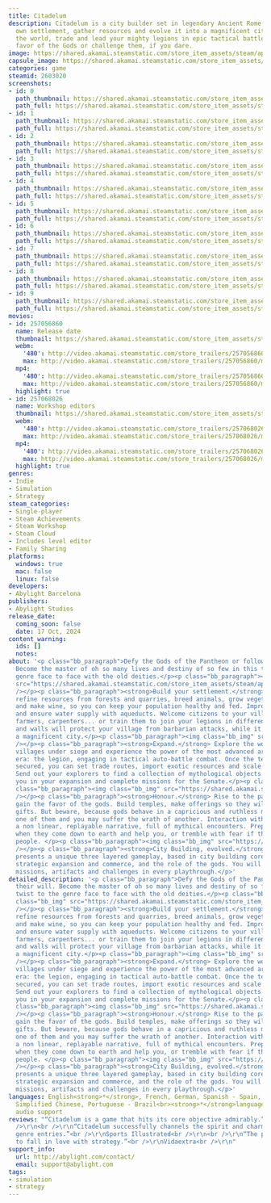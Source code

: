 ```yaml
---
title: Citadelum
description: Citadelum is a city builder set in legendary Ancient Rome. Build your
  own settlement, gather resources and evolve it into a magnificent city. Explore
  the world, trade and lead your mighty legions in epic tactical battles. Earn the
  favor of the Gods or challenge them, if you dare.
image: https://shared.akamai.steamstatic.com/store_item_assets/steam/apps/2603020/header.jpg?t=1732016813
capsule_image: https://shared.akamai.steamstatic.com/store_item_assets/steam/apps/2603020/559011671086aca77472e9382fc5e7f99a8a748a/capsule_231x87.jpg?t=1732016813
categories: game
steamid: 2603020
screenshots:
- id: 0
  path_thumbnail: https://shared.akamai.steamstatic.com/store_item_assets/steam/apps/2603020/ss_5d04d2a461f40fa9e8df1b887d8bd413ebe52036.600x338.jpg?t=1732016813
  path_full: https://shared.akamai.steamstatic.com/store_item_assets/steam/apps/2603020/ss_5d04d2a461f40fa9e8df1b887d8bd413ebe52036.1920x1080.jpg?t=1732016813
- id: 1
  path_thumbnail: https://shared.akamai.steamstatic.com/store_item_assets/steam/apps/2603020/ss_b98823b283f4156faec843495da61d69c5f1e636.600x338.jpg?t=1732016813
  path_full: https://shared.akamai.steamstatic.com/store_item_assets/steam/apps/2603020/ss_b98823b283f4156faec843495da61d69c5f1e636.1920x1080.jpg?t=1732016813
- id: 2
  path_thumbnail: https://shared.akamai.steamstatic.com/store_item_assets/steam/apps/2603020/ss_34b521f2563a427b344b015f267f758f2d644fd1.600x338.jpg?t=1732016813
  path_full: https://shared.akamai.steamstatic.com/store_item_assets/steam/apps/2603020/ss_34b521f2563a427b344b015f267f758f2d644fd1.1920x1080.jpg?t=1732016813
- id: 3
  path_thumbnail: https://shared.akamai.steamstatic.com/store_item_assets/steam/apps/2603020/ss_eec7144a71ceeb2ed4009c0f20e8dfa7968a1323.600x338.jpg?t=1732016813
  path_full: https://shared.akamai.steamstatic.com/store_item_assets/steam/apps/2603020/ss_eec7144a71ceeb2ed4009c0f20e8dfa7968a1323.1920x1080.jpg?t=1732016813
- id: 4
  path_thumbnail: https://shared.akamai.steamstatic.com/store_item_assets/steam/apps/2603020/ss_b97d605842b91a76cd56a7e125b48a931703a5fe.600x338.jpg?t=1732016813
  path_full: https://shared.akamai.steamstatic.com/store_item_assets/steam/apps/2603020/ss_b97d605842b91a76cd56a7e125b48a931703a5fe.1920x1080.jpg?t=1732016813
- id: 5
  path_thumbnail: https://shared.akamai.steamstatic.com/store_item_assets/steam/apps/2603020/ss_a3c077edbead23cf53f4329cbc84624bab4bd3c0.600x338.jpg?t=1732016813
  path_full: https://shared.akamai.steamstatic.com/store_item_assets/steam/apps/2603020/ss_a3c077edbead23cf53f4329cbc84624bab4bd3c0.1920x1080.jpg?t=1732016813
- id: 6
  path_thumbnail: https://shared.akamai.steamstatic.com/store_item_assets/steam/apps/2603020/ss_8816d65839ab4e1b8931d9cfcaf044e7a8774570.600x338.jpg?t=1732016813
  path_full: https://shared.akamai.steamstatic.com/store_item_assets/steam/apps/2603020/ss_8816d65839ab4e1b8931d9cfcaf044e7a8774570.1920x1080.jpg?t=1732016813
- id: 7
  path_thumbnail: https://shared.akamai.steamstatic.com/store_item_assets/steam/apps/2603020/ss_90302d2497e3cc6347f24b5f11b542bba813dc2f.600x338.jpg?t=1732016813
  path_full: https://shared.akamai.steamstatic.com/store_item_assets/steam/apps/2603020/ss_90302d2497e3cc6347f24b5f11b542bba813dc2f.1920x1080.jpg?t=1732016813
- id: 8
  path_thumbnail: https://shared.akamai.steamstatic.com/store_item_assets/steam/apps/2603020/ss_0dbe8f367f42f44fab65a578ac94fbdbaceb3d3f.600x338.jpg?t=1732016813
  path_full: https://shared.akamai.steamstatic.com/store_item_assets/steam/apps/2603020/ss_0dbe8f367f42f44fab65a578ac94fbdbaceb3d3f.1920x1080.jpg?t=1732016813
- id: 9
  path_thumbnail: https://shared.akamai.steamstatic.com/store_item_assets/steam/apps/2603020/ss_ad01d3aacc645bc94f70b66b658f069f49980d7b.600x338.jpg?t=1732016813
  path_full: https://shared.akamai.steamstatic.com/store_item_assets/steam/apps/2603020/ss_ad01d3aacc645bc94f70b66b658f069f49980d7b.1920x1080.jpg?t=1732016813
movies:
- id: 257056860
  name: Release date
  thumbnail: https://shared.akamai.steamstatic.com/store_item_assets/steam/apps/257056860/movie.293x165.jpg?t=1729772217
  webm:
    '480': http://video.akamai.steamstatic.com/store_trailers/257056860/movie480_vp9.webm?t=1729772217
    max: http://video.akamai.steamstatic.com/store_trailers/257056860/movie_max_vp9.webm?t=1729772217
  mp4:
    '480': http://video.akamai.steamstatic.com/store_trailers/257056860/movie480.mp4?t=1729772217
    max: http://video.akamai.steamstatic.com/store_trailers/257056860/movie_max.mp4?t=1729772217
  highlight: true
- id: 257068026
  name: Workshop editors
  thumbnail: https://shared.akamai.steamstatic.com/store_item_assets/steam/apps/257068026/c88f4cc71a15d5d9caf59d848dd60407a4b0325c/movie_600x337.jpg?t=1729772222
  webm:
    '480': http://video.akamai.steamstatic.com/store_trailers/257068026/movie480_vp9.webm?t=1729772222
    max: http://video.akamai.steamstatic.com/store_trailers/257068026/movie_max_vp9.webm?t=1729772222
  mp4:
    '480': http://video.akamai.steamstatic.com/store_trailers/257068026/movie480.mp4?t=1729772222
    max: http://video.akamai.steamstatic.com/store_trailers/257068026/movie_max.mp4?t=1729772222
  highlight: true
genres:
- Indie
- Simulation
- Strategy
steam_categories:
- Single-player
- Steam Achievements
- Steam Workshop
- Steam Cloud
- Includes level editor
- Family Sharing
platforms:
  windows: true
  mac: false
  linux: false
developers:
- Abylight Barcelona
publishers:
- Abylight Studios
release_date:
  coming_soon: false
  date: 17 Oct, 2024
content_warning:
  ids: []
  notes:
about: '<p class="bb_paragraph">Defy the Gods of the Pantheon or follow their will.
  Become the master of oh so many lives and destiny of so few in this twist to the
  genre face to face with the old deities.</p><p class="bb_paragraph"><img class="bb_img"
  src="https://shared.akamai.steamstatic.com/store_item_assets/steam/apps/2603020/extras/01_citadelum.gif?t=1732016813"
  /></p><p class="bb_paragraph"><strong>Build your settlement.</strong> Gather and
  refine resources from forests and quarries, breed animals, grow vegetables, fish
  and make wine, so you can keep your population healthy and fed. Improve your buildings
  and ensure water supply with aqueducts. Welcome citizens to your village as artisans,
  farmers, carpenters... or train them to join your legions in different units. Towers
  and walls will protect your village from barbarian attacks, while it grows into
  a magnificent city.</p><p class="bb_paragraph"><img class="bb_img" src="https://shared.akamai.steamstatic.com/store_item_assets/steam/apps/2603020/extras/02_citadelum.gif?t=1732016813"
  /></p><p class="bb_paragraph"><strong>Expand.</strong> Explore the world map, free
  villages under siege and experience the power of the most advanced armies of the
  era: the legion, engaging in tactical auto-battle combat. Once the territory is
  secured, you can set trade routes, import exotic resources and scale up your economy.
  Send out your explorers to find a collection of mythological objects that will help
  you in your expansion and complete missions for the Senate.</p><p class="bb_paragraph">  </p><p
  class="bb_paragraph"><img class="bb_img" src="https://shared.akamai.steamstatic.com/store_item_assets/steam/apps/2603020/extras/03b_citadelum.gif?t=1732016813"
  /></p><p class="bb_paragraph"><strong>Honour.</strong> Rise to the pantheon and
  gain the favor of the gods. Build temples, make offerings so they will grant you
  gifts. But beware, because gods behave in a capricious and ruthless manner; worship
  one of them and you may suffer the wrath of another. Interaction with deities allows
  a non linear, replayable narrative, full of mythical encounters. Prepare to be amazed
  when they come down to earth and help you, or tremble with fear if they punish your
  people. </p><p class="bb_paragraph"><img class="bb_img" src="https://shared.akamai.steamstatic.com/store_item_assets/steam/apps/2603020/extras/04_citadelum.gif?t=1732016813"
  /></p><p class="bb_paragraph"><strong>City Building, evolved.</strong> Citadelum
  presents a unique three layered gameplay, based in city building core mechanics,
  strategic expansion and commerce, and the role of the gods. You will find different
  missions, artifacts and challenges in every playthrough.</p>'
detailed_description: '<p class="bb_paragraph">Defy the Gods of the Pantheon or follow
  their will. Become the master of oh so many lives and destiny of so few in this
  twist to the genre face to face with the old deities.</p><p class="bb_paragraph"><img
  class="bb_img" src="https://shared.akamai.steamstatic.com/store_item_assets/steam/apps/2603020/extras/01_citadelum.gif?t=1732016813"
  /></p><p class="bb_paragraph"><strong>Build your settlement.</strong> Gather and
  refine resources from forests and quarries, breed animals, grow vegetables, fish
  and make wine, so you can keep your population healthy and fed. Improve your buildings
  and ensure water supply with aqueducts. Welcome citizens to your village as artisans,
  farmers, carpenters... or train them to join your legions in different units. Towers
  and walls will protect your village from barbarian attacks, while it grows into
  a magnificent city.</p><p class="bb_paragraph"><img class="bb_img" src="https://shared.akamai.steamstatic.com/store_item_assets/steam/apps/2603020/extras/02_citadelum.gif?t=1732016813"
  /></p><p class="bb_paragraph"><strong>Expand.</strong> Explore the world map, free
  villages under siege and experience the power of the most advanced armies of the
  era: the legion, engaging in tactical auto-battle combat. Once the territory is
  secured, you can set trade routes, import exotic resources and scale up your economy.
  Send out your explorers to find a collection of mythological objects that will help
  you in your expansion and complete missions for the Senate.</p><p class="bb_paragraph">  </p><p
  class="bb_paragraph"><img class="bb_img" src="https://shared.akamai.steamstatic.com/store_item_assets/steam/apps/2603020/extras/03b_citadelum.gif?t=1732016813"
  /></p><p class="bb_paragraph"><strong>Honour.</strong> Rise to the pantheon and
  gain the favor of the gods. Build temples, make offerings so they will grant you
  gifts. But beware, because gods behave in a capricious and ruthless manner; worship
  one of them and you may suffer the wrath of another. Interaction with deities allows
  a non linear, replayable narrative, full of mythical encounters. Prepare to be amazed
  when they come down to earth and help you, or tremble with fear if they punish your
  people. </p><p class="bb_paragraph"><img class="bb_img" src="https://shared.akamai.steamstatic.com/store_item_assets/steam/apps/2603020/extras/04_citadelum.gif?t=1732016813"
  /></p><p class="bb_paragraph"><strong>City Building, evolved.</strong> Citadelum
  presents a unique three layered gameplay, based in city building core mechanics,
  strategic expansion and commerce, and the role of the gods. You will find different
  missions, artifacts and challenges in every playthrough.</p>'
languages: English<strong>*</strong>, French, German, Spanish - Spain, Japanese, Russian,
  Simplified Chinese, Portuguese - Brazil<br><strong>*</strong>languages with full
  audio support
reviews: "“Citadelum is a game that hits its core objective admirably.”<br />\r\nGinxTV<br
  />\r\n<br />\r\n“Citadelum successfully channels the spirit and charm of classic
  genre entries.”<br />\r\nSports Illustrated<br />\r\n<br />\r\n“The perfect videogame
  to fall in love with strategy.”<br />\r\nVidaextra<br />\r\n"
support_info:
  url: http://abylight.com/contact/
  email: support@abylight.com
tags:
- simulation
- strategy
---
```


